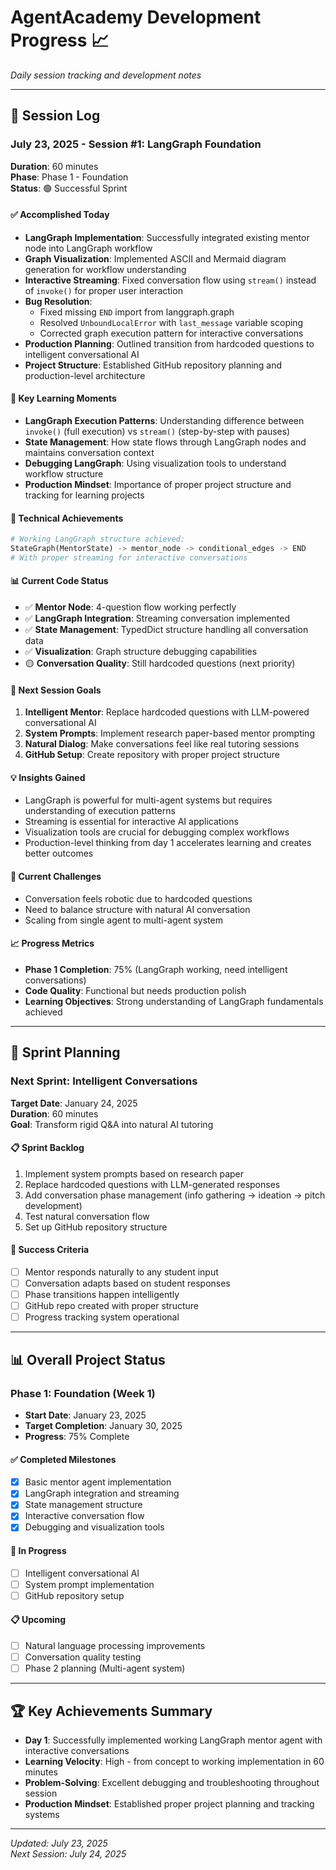 # AgentAcademy Development Progress 📈

*Daily session tracking and development notes*

---

## 📅 **Session Log**

### **July 23, 2025 - Session #1: LangGraph Foundation**
**Duration**: 60 minutes  
**Phase**: Phase 1 - Foundation  
**Status**: 🟢 Successful Sprint

#### ✅ **Accomplished Today**
- **LangGraph Implementation**: Successfully integrated existing mentor node into LangGraph workflow
- **Graph Visualization**: Implemented ASCII and Mermaid diagram generation for workflow understanding
- **Interactive Streaming**: Fixed conversation flow using `stream()` instead of `invoke()` for proper user interaction
- **Bug Resolution**: 
  - Fixed missing `END` import from langgraph.graph
  - Resolved `UnboundLocalError` with `last_message` variable scoping
  - Corrected graph execution pattern for interactive conversations
- **Production Planning**: Outlined transition from hardcoded questions to intelligent conversational AI
- **Project Structure**: Established GitHub repository planning and production-level architecture

#### 🧠 **Key Learning Moments**
- **LangGraph Execution Patterns**: Understanding difference between `invoke()` (full execution) vs `stream()` (step-by-step with pauses)
- **State Management**: How state flows through LangGraph nodes and maintains conversation context
- **Debugging LangGraph**: Using visualization tools to understand workflow structure
- **Production Mindset**: Importance of proper project structure and tracking for learning projects

#### 🔧 **Technical Achievements**
```python
# Working LangGraph structure achieved:
StateGraph(MentorState) -> mentor_node -> conditional_edges -> END
# With proper streaming for interactive conversations
```

#### 📊 **Current Code Status**
- ✅ **Mentor Node**: 4-question flow working perfectly
- ✅ **LangGraph Integration**: Streaming conversation implemented  
- ✅ **State Management**: TypedDict structure handling all conversation data
- ✅ **Visualization**: Graph structure debugging capabilities
- 🟡 **Conversation Quality**: Still hardcoded questions (next priority)

#### 🎯 **Next Session Goals**
1. **Intelligent Mentor**: Replace hardcoded questions with LLM-powered conversational AI
2. **System Prompts**: Implement research paper-based mentor prompting
3. **Natural Dialog**: Make conversations feel like real tutoring sessions
4. **GitHub Setup**: Create repository with proper project structure

#### 💡 **Insights Gained**
- LangGraph is powerful for multi-agent systems but requires understanding of execution patterns
- Streaming is essential for interactive AI applications
- Visualization tools are crucial for debugging complex workflows  
- Production-level thinking from day 1 accelerates learning and creates better outcomes

#### 🚧 **Current Challenges**
- Conversation feels robotic due to hardcoded questions
- Need to balance structure with natural AI conversation
- Scaling from single agent to multi-agent system

#### 📈 **Progress Metrics**
- **Phase 1 Completion**: 75% (LangGraph working, need intelligent conversations)
- **Code Quality**: Functional but needs production polish
- **Learning Objectives**: Strong understanding of LangGraph fundamentals achieved

---

## 🎯 **Sprint Planning**

### **Next Sprint: Intelligent Conversations**
**Target Date**: January 24, 2025  
**Duration**: 60 minutes  
**Goal**: Transform rigid Q&A into natural AI tutoring

#### 📋 **Sprint Backlog**
1. Implement system prompts based on research paper
2. Replace hardcoded questions with LLM-generated responses
3. Add conversation phase management (info gathering → ideation → pitch development)
4. Test natural conversation flow
5. Set up GitHub repository structure

#### 🎯 **Success Criteria**
- [ ] Mentor responds naturally to any student input
- [ ] Conversation adapts based on student responses
- [ ] Phase transitions happen intelligently
- [ ] GitHub repo created with proper structure
- [ ] Progress tracking system operational

---

## 📊 **Overall Project Status**

### **Phase 1: Foundation (Week 1)**
- **Start Date**: January 23, 2025
- **Target Completion**: January 30, 2025
- **Progress**: 75% Complete

#### ✅ **Completed Milestones**
- [x] Basic mentor agent implementation
- [x] LangGraph integration and streaming
- [x] State management structure
- [x] Interactive conversation flow
- [x] Debugging and visualization tools

#### 🔄 **In Progress**
- [ ] Intelligent conversational AI
- [ ] System prompt implementation  
- [ ] GitHub repository setup

#### 📋 **Upcoming**
- [ ] Natural language processing improvements
- [ ] Conversation quality testing
- [ ] Phase 2 planning (Multi-agent system)

---

## 🏆 **Key Achievements Summary**
- **Day 1**: Successfully implemented working LangGraph mentor agent with interactive conversations
- **Learning Velocity**: High - from concept to working implementation in 60 minutes
- **Problem-Solving**: Excellent debugging and troubleshooting throughout session
- **Production Mindset**: Established proper project planning and tracking systems

---

*Updated: July 23, 2025*  
*Next Session: July 24, 2025*